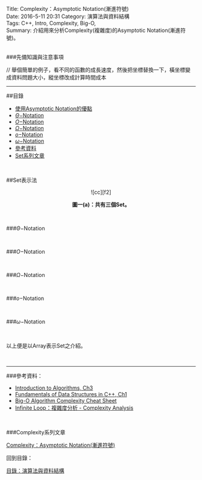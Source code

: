 Title: Complexity：Asymptotic Notation(漸進符號)  
Date: 2016-5-11 20:31 
Category: 演算法與資料結構  
Tags: C++, Intro, Complexity, Big-O,  
Summary: 介紹用來分析Complexity(複雜度)的Asymptotic Notation(漸進符號)。


</br>
###先備知識與注意事項

// 舉個簡單的例子，看不同的函數的成長速度，然後把坐標替換一下，橫坐標變成資料問題大小，縱坐標改成計算時間成本


***

##目錄

* [使用Asymptotic Notation的優點](#an)
* [$\Theta-$Notation](#tight)
* [$O-$Notation](#bo)
* [$\Omega-$Notation](#bw)
* [$o-$Notation](#so)
* [$\omega-$Notation](#sw)
* [參考資料](#ref)
* [Set系列文章](#series)


</br>

<a name="set"></a>

##Set表示法



<center>
![cc][f2]

**圖一(a)：共有三個Set。**
</center>



</br>  

<a name="tight"></a>

###$\Theta-$Notation




</br>    

<a name="bo"></a>

###$O-$Notation



</br>  

<a name="bw"></a>

###$\Omega-$Notation



</br>

<a name="so"></a>

###$o-$Notation


</br>

<a name="sw"></a>

###$\omega-$Notation




[f1]: f1.png
[f2]: f2.png



</br>  


 
以上便是以Array表示Set之介紹。


</br>

***

<a name="ref"></a>

###參考資料：

* [Introduction to Algorithms, Ch3](http://www.amazon.com/Introduction-Algorithms-Edition-Thomas-Cormen/dp/0262033844) 
* [Fundamentals of Data Structures in C++, Ch1](http://www.amazon.com/Fundamentals-Data-Structures-Ellis-Horowitz/dp/0929306376)
* [Big-O Algorithm Complexity Cheat Sheet](http://bigocheatsheet.com/)
* [Infinite Loop：複雜度分析 - Complexity Analysis](http://program-lover.blogspot.tw/2008/10/complexity-analysis.html)




<a name="series"></a>

</br>

###Complexity系列文章

[Complexity：Asymptotic Notation(漸進符號)]()  


回到目錄：

[目錄：演算法與資料結構](http://alrightchiu.github.io/SecondRound/mu-lu-yan-suan-fa-yu-zi-liao-jie-gou.html)

</br>


